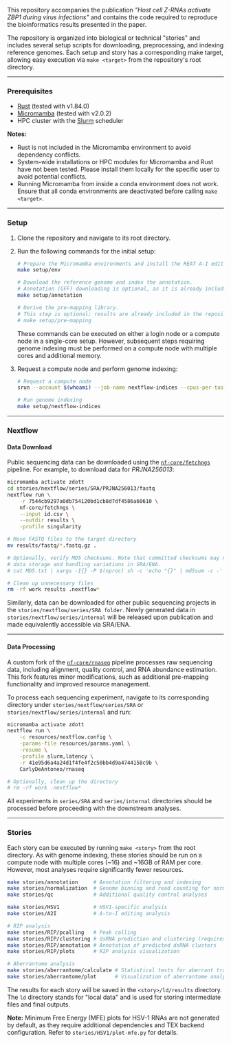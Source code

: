 This repository accompanies the publication *"Host cell Z-RNAs activate ZBP1 during virus infections"* and contains the
code required to reproduce the bioinformatics results presented in the paper.

The repository is organized into biological or technical "stories" and includes several setup scripts for downloading,
preprocessing, and indexing reference genomes. Each setup and story has a corresponding make target, allowing easy
execution via `make <target>` from the repository's root directory.

---

### Prerequisites

- [Rust](https://www.rust-lang.org/tools/install) (tested with v1.84.0)
- [Micromamba](https://mamba.readthedocs.io/en/latest/installation/micromamba-installation.html) (tested with v2.0.2)
- HPC cluster with the [Slurm](https://slurm.schedmd.com/quickstart.html) scheduler

**Notes:**

* Rust is not included in the Micromamba environment to avoid dependency conflicts.
* System-wide installations or HPC modules for Micromamba and Rust have not been tested. Please install them locally for
  the specific user to avoid potential conflicts.
* Running Micromamba from inside a conda environment does not work. Ensure that all conda environments are deactivated
  before calling `make <target>`.

---

### Setup

1. Clone the repository and navigate to its root directory.
2. Run the following commands for the initial setup:

   ```bash
   # Prepare the Micromamba environments and install the REAT A-I editing analysis tool
   make setup/env
   
   # Download the reference genome and index the annotation.
   # Annotation (GFF) downloading is optional, as it is already included in the repository.
   make setup/annotation
   
   # Derive the pre-mapping library.
   # This step is optional; results are already included in the repository.
   # make setup/pre-mapping 
   ```

   These commands can be executed on either a login node or a compute node in a single-core setup. However, subsequent
   steps requiring genome indexing must be performed on a compute node with multiple cores and additional memory.

3. Request a compute node and perform genome indexing:

   ```bash
   # Request a compute node
   srun --account $(whoami) --job-name nextflow-indices --cpus-per-task 32 --mem-per-cpu 8G --pty bash -i

   # Run genome indexing
   make setup/nextflow-indices
   ```

---

### Nextflow

#### Data Download

Public sequencing data can be downloaded using the [`nf-core/fetchngs`](https://nf-co.re/fetchngs) pipeline. For
example, to download data for *PRJNA256013*:

```bash
micromamba activate zdott
cd stories/nextflow/series/SRA/PRJNA256013/fastq
nextflow run \
    -r 7544cb9297a0db754120bd1cb8d7df4586a60610 \
    nf-core/fetchngs \
    --input id.csv \
    --outdir results \
    -profile singularity

# Move FASTQ files to the target directory
mv results/fastq/*.fastq.gz .

# Optionally, verify MD5 checksums. Note that committed checksums may not match downloaded ones due to 
# data storage and handling variations in SRA/ENA.
# cat MD5.txt | xargs -I{} -P $(nproc) sh -c 'echo "{}" | md5sum -c -'

# Clean up unnecessary files
rm -rf work results .nextflow*
```

Similarly, data can be downloaded for other public sequencing projects in the `stories/nextflow/series/SRA folder`.
Newly generated data in `stories/nextflow/series/internal` will be released upon publication and made equivalently
accessible via SRA/ENA.

---

#### Data Processing

A custom fork of the [`nf-core/rnaseq`](https://github.com/nf-core/rnaseq) pipeline processes raw sequencing data,
including alignment, quality control, and RNA abundance estimation. This fork features minor modifications, such as
additional pre-mapping functionality and improved resource management.

To process each sequencing experiment, navigate to its corresponding directory under `stories/nextflow/series/SRA` or
`stories/nextflow/series/internal` and run:

```bash
micromamba activate zdott
nextflow run \
    -c resources/nextflow.config \
    -params-file resources/params.yaml \
    -resume \
    -profile slurm,latency \
    -r 41e95d6a4a24d1f4fe4f2c50bb4d9a4744158c9b \
    CarlyDeAntoneo/rnaseq

# Optionally, clean up the directory
# rm -rf work .nextflow*
```

All experiments in `series/SRA` and `series/internal` directories should be processed before proceeding with the
downstream analyses.

---

### Stories

Each story can be executed by running `make <story>` from the root directory. As with genome indexing, these stories
should be run on a compute node with multiple cores (~16) and ~16GB of RAM per core. However, most analyses require
significantly fewer resources.

```bash
make stories/annotation     # Annotation filtering and indexing
make stories/normalization  # Genome binning and read counting for normalization/QC [running]
make stories/qc             # Additional quality control analyses

make stories/HSV1           # HSV1-specific analysis
make stories/A2I            # A-to-I editing analysis

# RIP analysis
make stories/RIP/pcalling   # Peak calling
make stories/RIP/clustering # dsRNA prediction and clustering (requires 96 cores and 16GB RAM per core)
make stories/RIP/annotation # Annotation of predicted dsRNA clusters
make stories/RIP/plots      # RIP analysis visualization

# Aberrantome analysis
make stories/aberrantome/calculate # Statistical tests for aberrant transcription events
make stories/aberrantome/plot      # Visualization of aberrantome analysis
```

The results for each story will be saved in the `<story>/ld/results` directory. The `ld` directory stands for "local
data" and is used for storing intermediate files and final outputs.

**Note:** Minimum Free Energy (MFE) plots for HSV-1 RNAs are not generated by default, as they require additional
dependencies and TEX backend configuration. Refer to `stories/HSV1/plot-mfe.py` for details.
